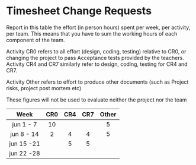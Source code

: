# Timesheet Change Requests

Report in this table the effort (in person hours) spent per week, per activity, per team. 
This means that you have to sum the working hours of each component of the team.

Activity CR0 refers to all effort (design, coding, testing) relative to CR0, or changing the project to pass Acceptance tests provided by the teachers.
Activity CR4 and CR7 similarly refer to design, coding, testing for CR4 and CR7.

Activity Other refers to effort to produce other documents (such as Project risks, project post mortem etc)


These figures will not be used to evaluate neither the project nor the team

| Week | CR0 | CR4  | CR7  | Other |
|:-----------:|:--------:|:-----------:|:-----------:|:----------:|
| jun 1 -  7 | 10 | | | 5 | 
| jun 8 - 14 | 2 | 4 | 4 | 5 |
| jun 15 -21 | | 5 | 5 | |
| jun 22 -28 | | | | |
